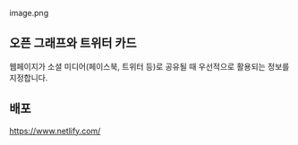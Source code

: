image.png

## 오픈 그래프와 트위터 카드

웹페이지가 소셜 미디어(페이스북, 트위터 등)로 공유될 때 우선적으로 활용되는 정보를 지정합니다.

## 배포

https://www.netlify.com/
